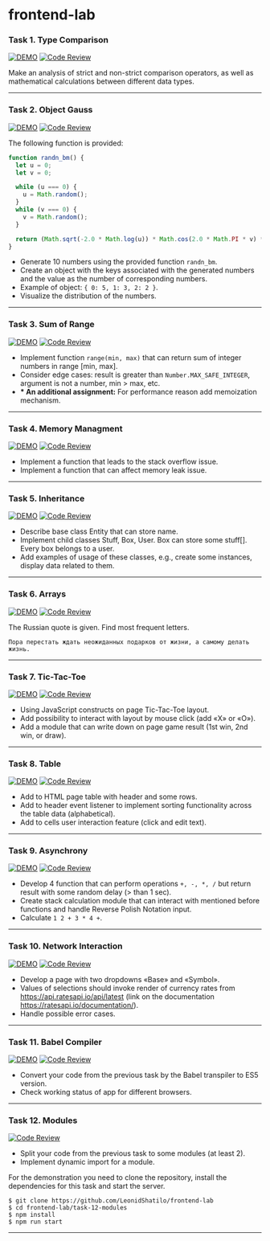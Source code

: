 # frontend-lab

### Task 1. Type Comparison

[![DEMO](https://img.shields.io/badge/-DEMO-blue?style=flat)](https://leonidshatilo.github.io/frontend-lab/task-01-type-comparison/)
[![Code Review](https://img.shields.io/badge/-Code_Review-orange?style=flat)](https://github.com/LeonidShatilo/frontend-lab/tree/master/task-01-type-comparison)

Make an analysis of strict and non-strict comparison operators, as well as mathematical calculations between different data types.

---

### Task 2. Object Gauss

[![DEMO](https://img.shields.io/badge/-DEMO-blue?style=flat)](https://leonidshatilo.github.io/frontend-lab/task-02-object-gauss/)
[![Code Review](https://img.shields.io/badge/-Code_Review-orange?style=flat)](https://github.com/LeonidShatilo/frontend-lab/tree/master/task-02-object-gauss)

The following function is provided:

```javascript
function randn_bm() {
  let u = 0;
  let v = 0;

  while (u === 0) {
    u = Math.random();
  }
  while (v === 0) {
    v = Math.random();
  }

  return (Math.sqrt(-2.0 * Math.log(u)) * Math.cos(2.0 * Math.PI * v) * 2) | 0;
}
```

- Generate 10 numbers using the provided function `randn_bm`.
- Create an object with the keys associated with the generated numbers and the value as the number of corresponding numbers.
- Example of object: `{ 0: 5, 1: 3, 2: 2 }`.
- Visualize the distribution of the numbers.

---

### Task 3. Sum of Range

[![DEMO](https://img.shields.io/badge/-DEMO-blue?style=flat)](https://leonidshatilo.github.io/frontend-lab/task-03-sum-of-range/)
[![Code Review](https://img.shields.io/badge/-Code_Review-orange?style=flat)](https://github.com/LeonidShatilo/frontend-lab/tree/master/task-03-sum-of-range)

- Implement function `range(min, max)` that can return sum of integer numbers in range [min, max].
- Consider edge cases: result is greater than `Number.MAX_SAFE_INTEGER`, argument is not a number, min > max, etc.
- **\* An additional assignment:** For performance reason add memoization mechanism.

---

### Task 4. Memory Managment

[![DEMO](https://img.shields.io/badge/-DEMO-blue?style=flat)](https://leonidshatilo.github.io/frontend-lab/task-04-memory-managment/)
[![Code Review](https://img.shields.io/badge/-Code_Review-orange?style=flat)](https://github.com/LeonidShatilo/frontend-lab/tree/master/task-04-memory-managment)

- Implement a function that leads to the stack overflow issue.
- Implement a function that can affect memory leak issue.

---

### Task 5. Inheritance

[![DEMO](https://img.shields.io/badge/-DEMO-blue?style=flat)](https://leonidshatilo.github.io/frontend-lab/task-05-inheritance/)
[![Code Review](https://img.shields.io/badge/-Code_Review-orange?style=flat)](https://github.com/LeonidShatilo/frontend-lab/tree/master/task-05-inheritance)

- Describe base class Entity that can store name.
- Implement child classes Stuff, Box, User. Box can store some stuff[]. Every box belongs to a user.
- Add examples of usage of these classes, e.g., create some instances, display data related to them.

---

### Task 6. Arrays

[![DEMO](https://img.shields.io/badge/-DEMO-blue?style=flat)](https://leonidshatilo.github.io/frontend-lab/task-06-arrays/)
[![Code Review](https://img.shields.io/badge/-Code_Review-orange?style=flat)](https://github.com/LeonidShatilo/frontend-lab/tree/master/task-06-arrays)

The Russian quote is given. Find most frequent letters.

`Пора перестать ждать неожиданных подарков от жизни, а самому делать жизнь.`

---

### Task 7. Tic-Tac-Toe

[![DEMO](https://img.shields.io/badge/-DEMO-blue?style=flat)](https://leonidshatilo.github.io/frontend-lab/task-07-tic-tac-toe/)
[![Code Review](https://img.shields.io/badge/-Code_Review-orange?style=flat)](https://github.com/LeonidShatilo/frontend-lab/tree/master/task-07-tic-tac-toe)

- Using JavaScript constructs on page Tic-Tac-Toe layout.
- Add possibility to interact with layout by mouse click (add «X» or «O»).
- Add a module that can write down on page game result (1st win, 2nd win, or draw).

---

### Task 8. Table

[![DEMO](https://img.shields.io/badge/-DEMO-blue?style=flat)](https://leonidshatilo.github.io/frontend-lab/task-08-table/)
[![Code Review](https://img.shields.io/badge/-Code_Review-orange?style=flat)](https://github.com/LeonidShatilo/frontend-lab/tree/master/task-08-table)

- Add to HTML page table with header and some rows.
- Add to header event listener to implement sorting functionality across the table data (alphabetical).
- Add to cells user interaction feature (click and edit text).

---

### Task 9. Asynchrony

[![DEMO](https://img.shields.io/badge/-DEMO-blue?style=flat)](https://leonidshatilo.github.io/frontend-lab/task-09-asynchrony/)
[![Code Review](https://img.shields.io/badge/-Code_Review-orange?style=flat)](https://github.com/LeonidShatilo/frontend-lab/tree/master/task-09-asynchrony)

- Develop 4 function that can perform operations `+, -, *, /` but return result with some random delay (> than 1 sec).
- Create stack calculation module that can interact with mentioned before functions and handle Reverse Polish Notation input.
- Calculate `1 2 + 3 * 4 +`.

---

### Task 10. Network Interaction

[![DEMO](https://img.shields.io/badge/-DEMO-blue?style=flat)](https://leonidshatilo.github.io/frontend-lab/task-10-network-interaction/)
[![Code Review](https://img.shields.io/badge/-Code_Review-orange?style=flat)](https://github.com/LeonidShatilo/frontend-lab/tree/master/task-10-network-interaction)

- Develop a page with two dropdowns «Base» and «Symbol».
- Values of selections should invoke render of currency rates from https://api.ratesapi.io/api/latest (link on the documentation https://ratesapi.io/documentation/).
- Handle possible error cases.

---

### Task 11. Babel Compiler

[![DEMO](https://img.shields.io/badge/-DEMO-blue?style=flat)](https://leonidshatilo.github.io/frontend-lab/task-11-babel-compiler/dist/)
[![Code Review](https://img.shields.io/badge/-Code_Review-orange?style=flat)](https://github.com/LeonidShatilo/frontend-lab/tree/master/task-11-babel-compiler)

- Convert your code from the previous task by the Babel transpiler to ES5 version.
- Check working status of app for different browsers.

---

### Task 12. Modules

[![Code Review](https://img.shields.io/badge/-Code_Review-orange?style=flat)](https://github.com/LeonidShatilo/frontend-lab/tree/master/task-12-modules)

- Split your code from the previous task to some modules (at least 2).
- Implement dynamic import for a module.

For the demonstration you need to clone the repository, install the dependencies for this task and start the server.

```shell
$ git clone https://github.com/LeonidShatilo/frontend-lab
$ cd frontend-lab/task-12-modules
$ npm install
$ npm run start
```

---
